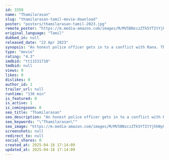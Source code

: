 ```yaml
---
id: 3350
name: "Thamilarasan"
slug: "thamilarasan-tamil-movie-download"
poster: "posters/thamilarasan-tamil-2023.jpg"
remote_poster: "https://m.media-amazon.com/images/M/MV5BNzczZTk5YTItYjhhNy00ZGFlLTljMTItMDEwOGEyOTMzYWIyXkEyXkFqcGc@._V1_SX300.jpg"
original_language: "Tamil"
dubbed_in: null
released_date: "22 Apr 2023"
synopsis: "An honest police officer gets in to a conflict with Rana. Their enmity worsens when Tamilarasan refuses to obey Rana's order in a critical situation."
type: "movie"
rating: "4.3"
imdbid: "tt11531710"
tmdbid: null
views: 0
likes: 0
dislikes: 0
author_id: 1
trailer_url: null
runtime: "136 min"
is_featured: 0
is_active: 1
is_comingsoon: 0
seo_title: "Thamilarasan"
seo_description: "An honest police officer gets in to a conflict with Rana. Their enmity worsens when Tamilarasan refuses to obey Rana's order in a critical situation."
seo_keywords: "\"Thamilarasan\""
seo_image: "https://m.media-amazon.com/images/M/MV5BNzczZTk5YTItYjhhNy00ZGFlLTljMTItMDEwOGEyOTMzYWIyXkEyXkFqcGc@._V1_SX300.jpg"
screenshots: null
redirect_to: null
social_shares: 0
created_at: 2025-04-18 17:14:09
updated_at: 2025-04-18 17:14:09
---
```


